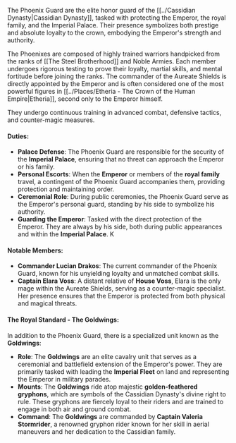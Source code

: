 The Phoenix Guard are the elite honor guard of the [[../Cassidian Dynasty|Cassidian Dynasty]], tasked with protecting the Emperor, the royal family, and the Imperial Palace. Their presence symbolizes both prestige and absolute loyalty to the crown, embodying the Emperor's strength and authority.

The Phoenixes are composed of highly trained warriors handpicked from the ranks of  [[The Steel Brotherhood]] and Noble Armies. Each member undergoes rigorous testing to prove their loyalty, martial skills, and mental fortitude before joining the ranks.
The commander of the Aureate Shields is directly appointed by the Emperor and is often considered one of the most powerful figures in [[../Places/Etheria - The Crown of the Human Empire|Etheria]], second only to the Emperor himself.

They undergo continuous training in advanced combat, defensive tactics, and counter-magic measures. 

#### **Duties**:

- **Palace Defense**: The Phoenix Guard are responsible for the security of the **Imperial Palace**, ensuring that no threat can approach the Emperor or his family.
- **Personal Escorts**: When the **Emperor** or members of the **royal family** travel, a contingent of the  Phoenix Guard accompanies them, providing protection and maintaining order.
- **Ceremonial Role**: During public ceremonies, the  Phoenix Guard serve as the Emperor's personal guard, standing by his side to symbolize his authority.
- **Guarding the Emperor**: Tasked with the direct protection of the Emperor. They are always by his side, both during public appearances and within the **Imperial Palace**. K

#### **Notable Members**:

- **Commander Lucian Drakos**: The current commander of the Phoenix Guard, known for his unyielding loyalty and unmatched combat skills. 
- **Captain Elara Voss**: A distant relative of **House Voss**, Elara is the only mage within the Aureate Shields, serving as a counter-magic specialist. Her presence ensures that the Emperor is protected from both physical and magical threats.


#### **The Royal Standard - The Goldwings**:

In addition to the Phoenix Guard, there is a specialized unit known as the **Goldwings**:
- **Role**: The **Goldwings** are an elite cavalry unit that serves as a ceremonial and battlefield extension of the Emperor's power. They are primarily tasked with leading the **Imperial Fleet** on land and representing the Emperor in military parades.
- **Mounts**: The **Goldwings** ride atop majestic **golden-feathered gryphons**, which are symbols of the Cassidian Dynasty's divine right to rule. These gryphons are fiercely loyal to their riders and are trained to engage in both air and ground combat.
- **Command**: The **Goldwings** are commanded by **Captain Valeria Stormrider**, a renowned gryphon rider known for her skill in aerial maneuvers and her dedication to the Cassidian family.